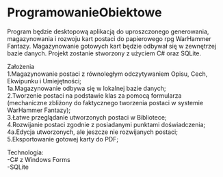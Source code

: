 # ProgramowanieObiektowe

Program będzie desktopową aplikacją do uproszczonego generowania, magazynowania i rozwoju kart postaci do papierowego rpg WarHammer Fantazy. Magazynowanie gotowych kart będzie odbywał się w zewnętrzej bazie danych. Projekt zostanie stworzony z użyciem C# oraz SQLite.

Założenia<br />
1.Magazynowanie postaci z równoległym odczytywaniem Opisu, Cech, Ekwipunku i Umiejętności;<br />
1a.Magazynowanie odbywa się w lokalnej bazie danych;<br />
2.Tworzenie postaci na podstawie klas za pomocą formularza (mechaniczne zbliżony do faktycznego tworzenia postaci w systemie WarHammer Fantazy);<br />
3.Łatwe przeglądanie utworzonych postaci w Bibliotece;<br />
4.Rozwijanie postaci zgodnie z posiadanymi punktami doświadczenia;<br />
4a.Edycja utworzonych, ale jeszcze nie rozwijanych postaci;<br />
5.Eksportowanie gotowej karty do PDF;<br />

Technologia:<br />
-C# z Windows Forms<br />
-SQLite<br />

